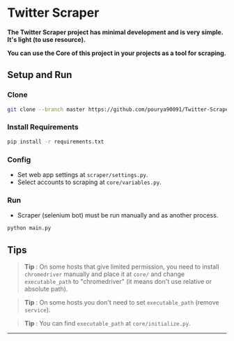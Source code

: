 # Twitter Scraper

**The Twitter Scraper project has minimal development and is very simple. It's light (to use resource).**

**You can use the Core of this project in your projects as a tool for scraping.**

## Setup and Run

### Clone

```bash
git clone --branch master https://github.com/pourya90091/Twitter-Scraper.git
```

### Install Requirements

```bash
pip install -r requirements.txt
```

### Config

- Set web app settings at `scraper/settings.py`.
- Select accounts to scraping at `core/variables.py`.

### Run

- Scraper (selenium bot) must be run manually and as another process.

```bash
python main.py
```

## Tips

>**Tip** : On some hosts that give limited permission, you need to install `chromedriver` manually and place it at `core/` and change `executable_path` to "chromedriver" (it means don't use relative or absolute path).

>**Tip** : On some hosts you don't need to set `executable_path` (remove `service`).

>**Tip** : You can find `executable_path` at `core/initialize.py`.
---
